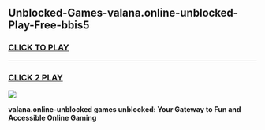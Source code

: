 
## Unblocked-Games-valana.online-unblocked-Play-Free-bbis5
<h3>
<a href="https://premium76.site?title=valana.online-unblocked&ref=21A">CLICK TO PLAY</a></h3>
<hr>

<h3>
<a href="https://premium76.site?title=valana.online-unblocked&ref=21A">CLICK 2 PLAY</a>
  
</h3>

<a href="https://premium76.site?title=valana.online-unblocked&ref=21A"><img src="https://clearcache.store/games.png"></a>


**valana.online-unblocked games unblocked: Your Gateway to Fun and Accessible Online Gaming**
